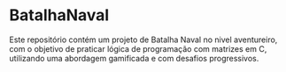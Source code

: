 # BatalhaNaval
Este repositório contém um projeto de Batalha Naval no nivel aventureiro, com o  objetivo de praticar lógica de programação com matrizes em C, utilizando uma abordagem gamificada e com desafios progressivos.
